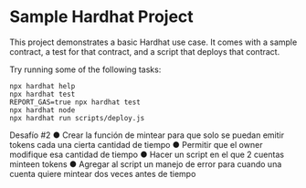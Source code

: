 # Sample Hardhat Project

This project demonstrates a basic Hardhat use case. It comes with a sample contract, a test for that contract, and a script that deploys that contract.

Try running some of the following tasks:

```shell
npx hardhat help
npx hardhat test
REPORT_GAS=true npx hardhat test
npx hardhat node
npx hardhat run scripts/deploy.js
```

Desafío #2
● Crear la función de mintear para que solo
se puedan emitir tokens cada una cierta
cantidad de tiempo
● Permitir que el owner modifique esa cantidad de tiempo
● Hacer un script en el que 2 cuentas minteen tokens
● Agregar al script un manejo de error para cuando una cuenta
quiere mintear dos veces antes de tiempo